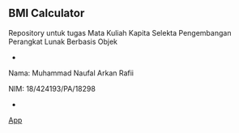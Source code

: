 ## BMI Calculator

Repository untuk tugas Mata Kuliah Kapita Selekta Pengembangan Perangkat Lunak Berbasis Objek

-

Nama: Muhammad Naufal Arkan Rafii

NIM: 18/424193/PA/18298

-

[App](https://bmi-calculator-f112f.web.app/)
